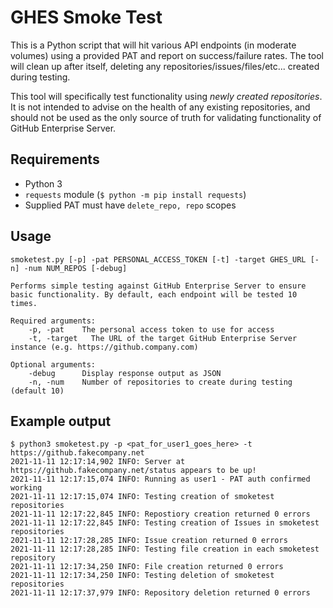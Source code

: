 # GHES Smoke Test

This is a Python script that will hit various API endpoints (in moderate volumes) using a provided PAT and report on success/failure rates.  The tool will clean up after itself, deleting any repositories/issues/files/etc... created during testing.

This tool will specifically test functionality using _newly created repositories_. It is not intended to advise on the health of any existing repositories, and should not be used as the only source of truth for validating functionality of GitHub Enterprise Server.

## Requirements

- Python 3
- `requests` module (`$ python -m pip install requests`)
- Supplied PAT must have `delete_repo, repo` scopes

## Usage

```
smoketest.py [-p] -pat PERSONAL_ACCESS_TOKEN [-t] -target GHES_URL [-n] -num NUM_REPOS [-debug]

Performs simple testing against GitHub Enterprise Server to ensure basic functionality. By default, each endpoint will be tested 10 times.

Required arguments:
    -p, -pat    The personal access token to use for access
    -t, -target   The URL of the target GitHub Enterprise Server instance (e.g. https://github.company.com)

Optional arguments:
    -debug      Display response output as JSON
    -n, -num    Number of repositories to create during testing (default 10)
```

## Example output

```
$ python3 smoketest.py -p <pat_for_user1_goes_here> -t https://github.fakecompany.net
2021-11-11 12:17:14,902 INFO: Server at https://github.fakecompany.net/status appears to be up!
2021-11-11 12:17:15,074 INFO: Running as user1 - PAT auth confirmed working
2021-11-11 12:17:15,074 INFO: Testing creation of smoketest repositories
2021-11-11 12:17:22,845 INFO: Repostiory creation returned 0 errors
2021-11-11 12:17:22,845 INFO: Testing creation of Issues in smoketest repositories
2021-11-11 12:17:28,285 INFO: Issue creation returned 0 errors
2021-11-11 12:17:28,285 INFO: Testing file creation in each smoketest repository
2021-11-11 12:17:34,250 INFO: File creation returned 0 errors
2021-11-11 12:17:34,250 INFO: Testing deletion of smoketest repositories
2021-11-11 12:17:37,979 INFO: Repository deletion returned 0 errors
```
